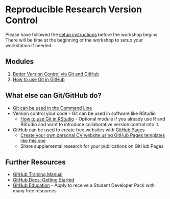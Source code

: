 # Reproducible Research Version Control

Please have followed the [setup instructions](./setup.md) before the workshop begins. There will be time at the beginning of the workshop to setup your workstation if needed.

## Modules
1. 	[Better Version Control via Git and GitHub](./intro-version-control)
2. 	[How to use Git in GitHub](./git-in-github.md)



## What else can Git/GitHub do?
- [Git can be used in the Command Line](https://docs.gitlab.com/ee/gitlab-basics/start-using-git.html)
- Version control your code - Git can be used in software like RStudio
  - [How to use Git in RStudio](./git-in-rstudio.md) - Optional module if you already use R and RStudio and want to introduce collaborative version control into it.
- GitHub can be used to create free websites with [GitHub Pages](https://pages.github.com/)
  - [Create your own personal CV website using GitHub Pages templates like this one](https://academicpages.github.io/)
  - Share supplemental research for your publications on GitHub Pages
 


## Further Resources
- [GitHub Training Manual](https://githubtraining.github.io/training-manual/#/)
- [GitHub Docs: Getting Started](https://docs.github.com/en/get-started/quickstart)
- [GitHub Education](https://education.github.com/) - Apply to receive a Student Developer Pack with many free resources

